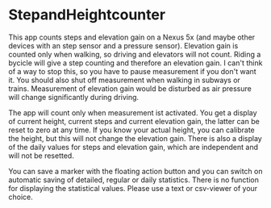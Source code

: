 # StepandHeightcounter
This app counts steps and elevation gain on a Nexus 5x (and maybe other devices with an step sensor and a pressure sensor).
Elevation gain is counted only when walking, so driving and elevators will not count.
Riding a bycicle will give a step counting and therefore an elevation gain. I can't think of a way to stop this, so you have to pause measurement if you don't want it.
You should also shut off measurement when walking in subways or trains. Measurement of elevation gain would be disturbed as air pressure will change significantly during driving.

The app will count only when measurement ist activated. You get a display of current height, current steps and current elevation gain, the latter can be reset to zero at any time. If you know your actual height, you can calibrate the height, but this will not change the elevation gain.
There is also a display of the daily values for steps and elevation gain, which are independent and will not be resetted.

You can save a marker with the floating action button and you can switch on automatic saving of detailed, regular or daily statistics.
There is no function for displaying the statistical values. Please use a text or csv-viewer of your choice.


